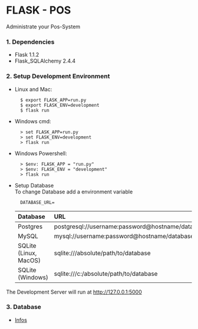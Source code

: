 # FLASK - POS

Administrate your Pos-System

### 1. Dependencies

- Flask               1.1.2
- Flask_SQLAlchemy    2.4.4

### 2. Setup Development Environment

- Linux and Mac:

        $ export FLASK_APP=run.py
        $ export FLASK_ENV=development
        $ flask run
- Windows cmd:

        > set FLASK_APP=run.py
        > set FLASK_ENV=development
        > flask run
- Windows Powershell:

        > $env: FLASK_APP = "run.py"
        > $env: FLASK_ENV = "development"
        > flask run
- Setup Database\
To change Database add a environment variable
        
        DATABASE_URL=

    | Database | URL |
    |:---|:---|
    | Postgres | postgresql://username:password@hostname/database |
    | MySQL | mysql://username:password@hostname/database |
    | SQLite (Linux, MacOS) | sqlite:///absolute/path/to/database |
    | SQLite (Windows)  | sqlite:///c:/absolute/path/to/database

   
The Development Server will run at http://127.0.0.1:5000

### 3. Database

- [ Infos ](documentation/database/index.md "Database info" )
